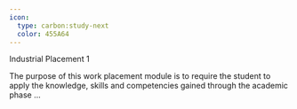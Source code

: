 ```yaml
---
icon:
  type: carbon:study-next
  color: 455A64
---
```

Industrial Placement 1

The purpose of this work placement module is to require the student to apply the knowledge, skills and competencies gained through the academic phase  ... 
